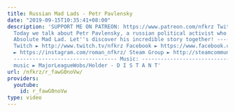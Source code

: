 ```yaml
---
title: Russian Mad Lads - Petr Pavlensky
date: "2019-09-15T10:35:41+08:00"
description: 'SUPPORT ME ON PATREON: https://www.patreon.com/nfkrz Twitter ► https://twitter.com/roman_nfkrz
  Today we talk about Petr Pavlensky, a russian political activist who is also an
  Absolute Mad Lad. Let''s discover his incredible story together! ---------------------------------
  Twitch ► http://www.twitch.tv/nfkrz Facebook ► https://www.facebook.com/NFKRZ1 Instagram
  ► https://instagram.com/roman_nfkrz/ Steam Group ► http://steamcommunity.com/groups/nfkrzgroup
  --------------------------------- Music: --------------------------------- Outro
  music ► MajorLeagueWobs/Holder - D I S T A N T'
url: /nfkrz/r_fawG0noVw/
providers:
  youtube:
    id: r_fawG0noVw
type: video
---
```

